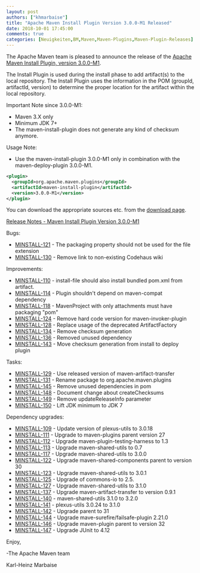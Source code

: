```yaml
---
layout: post
authors: ["khmarbaise"]
title: "Apache Maven Install Plugin Version 3.0.0-M1 Released"
date: 2018-10-01 17:45:00
comments: true
categories: [Neuigkeiten,BM,Maven,Maven-Plugins,Maven-Plugin-Releases]
---
```

The Apache Maven team is pleased to announce the release of the 
[Apache Maven Install Plugin, version 3.0.0-M1](https://maven.apache.org/plugins/maven-install-plugin/).

The Install Plugin is used during the install phase to add artifact(s) to the
local repository. The Install Plugin uses the information in the POM (groupId,
artifactId, version) to determine the proper location for the artifact within
the local repository.

Important Note since 3.0.0-M1:

 * Maven 3.X only
 * Minimum JDK 7+
 * The maven-install-plugin does not generate any kind of checksum 
   anymore. 

Usage Note:

 * Use the maven-install-plugin 3.0.0-M1 only in combination
   with the maven-deploy-plugin 3.0.0-M1.

```xml
<plugin>
  <groupId>org.apache.maven.plugins</groupId>
  <artifactId>maven-install-plugin</artifactId>
  <version>3.0.0-M1</version>
</plugin>
```
You can download the appropriate sources etc. from the [download page](https://maven.apache.org/plugins/maven-install-plugin/download.cgi).
 
<!-- more -->

[Release Notes - Maven Install Plugin Version 3.0.0-M1](https://issues.apache.org/jira/secure/ReleaseNote.jspa?projectId=12317524&version=12334343)

Bugs:

 * [MINSTALL-121](https://issues.apache.org/jira/browse/MINSTALL-121) - The packaging property should not be used for the file extension
 * [MINSTALL-130](https://issues.apache.org/jira/browse/MINSTALL-130) - Remove link to non-existing Codehaus wiki

Improvements:

 * [MINSTALL-110](https://issues.apache.org/jira/browse/MINSTALL-110) - install-file should also install bundled pom.xml from artifact.
 * [MINSTALL-114](https://issues.apache.org/jira/browse/MINSTALL-114) - Plugin shouldn't depend on maven-compat dependency
 * [MINSTALL-118](https://issues.apache.org/jira/browse/MINSTALL-118) - MavenProject with only attachments must have packaging "pom"
 * [MINSTALL-124](https://issues.apache.org/jira/browse/MINSTALL-124) - Remove hard code version for maven-invoker-plugin
 * [MINSTALL-128](https://issues.apache.org/jira/browse/MINSTALL-128) - Replace usage of the deprecated ArtifactFactory
 * [MINSTALL-134](https://issues.apache.org/jira/browse/MINSTALL-134) - Remove checksum generation
 * [MINSTALL-136](https://issues.apache.org/jira/browse/MINSTALL-136) - Removed unused dependency
 * [MINSTALL-143](https://issues.apache.org/jira/browse/MINSTALL-143) - Move checksum generation from install to deploy plugin

Tasks:

 * [MINSTALL-129](https://issues.apache.org/jira/browse/MINSTALL-129) - Use released version of maven-artifact-transfer
 * [MINSTALL-131](https://issues.apache.org/jira/browse/MINSTALL-131) - Rename package to org.apache.maven.plugins
 * [MINSTALL-145](https://issues.apache.org/jira/browse/MINSTALL-145) - Remove unused dependencies in pom
 * [MINSTALL-148](https://issues.apache.org/jira/browse/MINSTALL-148) - Document change about createChecksums
 * [MINSTALL-149](https://issues.apache.org/jira/browse/MINSTALL-149) - Remove updateReleaseInfo parameter
 * [MINSTALL-150](https://issues.apache.org/jira/browse/MINSTALL-150) - Lift JDK minimum to JDK 7

Dependency upgrades:

 * [MINSTALL-109](https://issues.apache.org/jira/browse/MINSTALL-109) - Update version of plexus-utils to 3.0.18
 * [MINSTALL-111](https://issues.apache.org/jira/browse/MINSTALL-111) - Upgrade to maven-plugins parent version 27
 * [MINSTALL-112](https://issues.apache.org/jira/browse/MINSTALL-112) - Upgrade maven-plugin-testing-harness to 1.3
 * [MINSTALL-113](https://issues.apache.org/jira/browse/MINSTALL-113) - Upgrade maven-shared-utils to 0.7
 * [MINSTALL-117](https://issues.apache.org/jira/browse/MINSTALL-117) - Upgrade maven-shared-utils to 3.0.0
 * [MINSTALL-122](https://issues.apache.org/jira/browse/MINSTALL-122) - Upgrade maven-shared-components parent to version 30
 * [MINSTALL-123](https://issues.apache.org/jira/browse/MINSTALL-123) - Upgrade maven-shared-utils to 3.0.1
 * [MINSTALL-125](https://issues.apache.org/jira/browse/MINSTALL-125) - Upgrade of commons-io to 2.5.
 * [MINSTALL-127](https://issues.apache.org/jira/browse/MINSTALL-127) - Upgrade maven-shared-utils to 3.1.0
 * [MINSTALL-137](https://issues.apache.org/jira/browse/MINSTALL-137) - Upgrade maven-artifact-transfer to version 0.9.1
 * [MINSTALL-140](https://issues.apache.org/jira/browse/MINSTALL-140) - maven-shared-utils 3.1.0 to 3.2.0
 * [MINSTALL-141](https://issues.apache.org/jira/browse/MINSTALL-141) - plexus-utils 3.0.24 to 3.1.0
 * [MINSTALL-142](https://issues.apache.org/jira/browse/MINSTALL-142) - Upgrade parent to 31
 * [MINSTALL-144](https://issues.apache.org/jira/browse/MINSTALL-144) - Upgrade mave-surefire/failsafe-plugin 2.21.0
 * [MINSTALL-146](https://issues.apache.org/jira/browse/MINSTALL-146) - Upgrade maven-plugin parent to version 32
 * [MINSTALL-147](https://issues.apache.org/jira/browse/MINSTALL-147) - Upgrade JUnit to 4.12

Enjoy,

-The Apache Maven team

Karl-Heinz Marbaise
